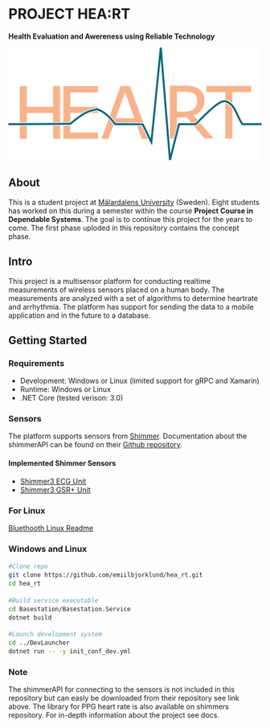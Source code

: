 # PROJECT HEA:RT
**Health Evaluation and Awereness using Reliable Technology**

![The System](img/logotype.png)

## About
This is a student project at [Mälardalens University](https://www.mdh.se/international) (Sweden). Eight students has worked on this during a semester within the course **Project Course in Dependable Systems**. The goal is to continue this project for the years to come. The first phase uploded in this repository contains the concept phase.

## Intro

This project is a multisensor platform for conducting realtime measurements of wireless sensors placed on a human body.
The measurements are analyzed with a set of algorithms to determine heartrate and arrhythmia. 
The platform has support for sending the data to a mobile application and in the future to a database.

## Getting Started

### Requirements

* Development: Windows or Linux (limited support for gRPC and Xamarin) 
* Runtime: Windows or Linux
* .NET Core (tested verison: 3.0)

### Sensors

The platform supports sensors from [Shimmer](http://shimmersensing.com/).
Documentation about the shimmerAPI can be found on their [Github repository](https://github.com/ShimmerEngineering/Shimmer-C-API).

#### Implemented Shimmer Sensors

* [Shimmer3 ECG Unit](http://shimmersensing.com/products/shimmer3-ecg-sensor)
* [Shimmer3 GSR+ Unit](http://shimmersensing.com/products/shimmer3-wireless-gsr-sensor)

### For Linux
[Bluethooth Linux Readme](Basestation/docs/BashScript.md.md)

### Windows and Linux

```bash
#Clone repo
git clone https://github.com/emiilbjorklund/hea_rt.git
cd hea_rt

#Build service executable
cd Basestation/Basestation.Service
dotnet build

#Launch development system
cd ../DevLauncher
dotnet run -- -y init_conf_dev.yml
```

### Note
The shimmerAPI for connecting to the sensors is not included in this repository but can easly be downloaded from their repository see link above.
The library for PPG heart rate is also available on shimmers repository.
For in-depth information about the project see docs.
